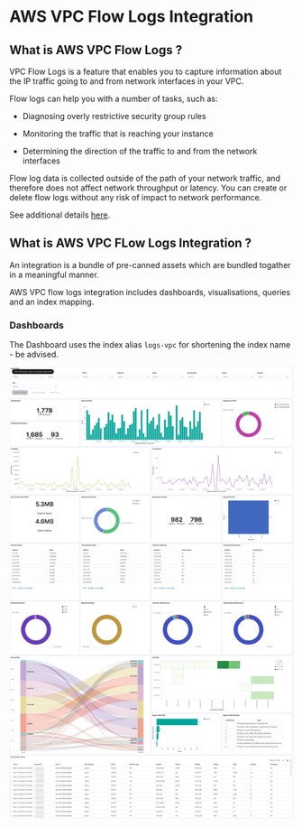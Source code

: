 # AWS VPC Flow Logs Integration

## What is AWS VPC Flow Logs ?

VPC Flow Logs is a feature that enables you to capture information about the IP traffic going to and from network interfaces in your VPC.

Flow logs can help you with a number of tasks, such as:

- Diagnosing overly restrictive security group rules

- Monitoring the traffic that is reaching your instance

- Determining the direction of the traffic to and from the network interfaces

Flow log data is collected outside of the path of your network traffic, and therefore does not affect network throughput or latency. You can create or delete flow logs without any risk of impact to network performance.

See additional details [here](https://docs.aws.amazon.com/vpc/latest/userguide/flow-logs.html).

## What is AWS VPC FLow Logs Integration ?

An integration is a bundle of pre-canned assets which are bundled togather in a meaningful manner.

AWS VPC flow logs integration includes dashboards, visualisations, queries and an index mapping.

### Dashboards

The Dashboard uses the index alias `logs-vpc` for shortening the index name - be advised.

![](../static/dashboard1.png)
